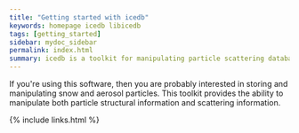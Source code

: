 ```yaml
---
title: "Getting started with icedb"
keywords: homepage icedb libicedb
tags: [getting_started]
sidebar: mydoc_sidebar
permalink: index.html
summary: icedb is a toolkit for manipulating particle scattering databases. It is under heavy development, so this site doesn't have much content yet. The instructions here will help you quickly get started. The other topics listed in the sidebar will provide additional information and detail.
---
```


If you're using this software, then you are probably interested in storing and manipulating snow and aerosol particles. This toolkit provides the ability to manipulate both particle structural information and scattering information.



{% include links.html %}
